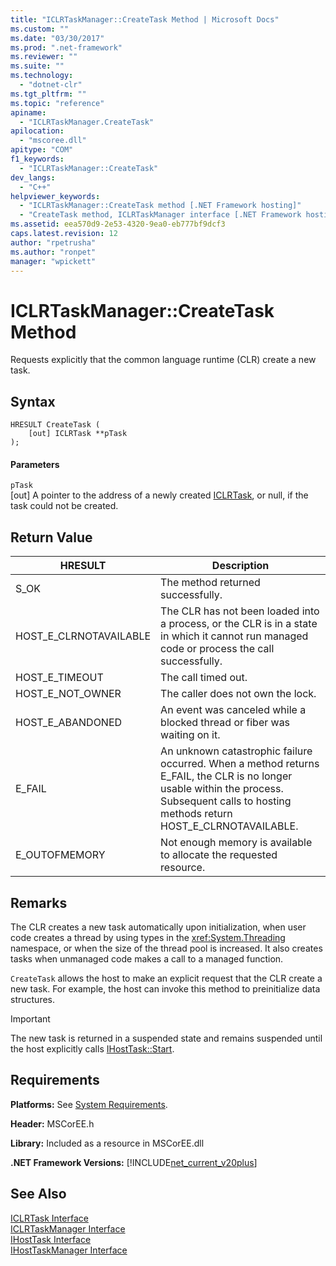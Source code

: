 ```yaml
---
title: "ICLRTaskManager::CreateTask Method | Microsoft Docs"
ms.custom: ""
ms.date: "03/30/2017"
ms.prod: ".net-framework"
ms.reviewer: ""
ms.suite: ""
ms.technology: 
  - "dotnet-clr"
ms.tgt_pltfrm: ""
ms.topic: "reference"
apiname: 
  - "ICLRTaskManager.CreateTask"
apilocation: 
  - "mscoree.dll"
apitype: "COM"
f1_keywords: 
  - "ICLRTaskManager::CreateTask"
dev_langs: 
  - "C++"
helpviewer_keywords: 
  - "ICLRTaskManager::CreateTask method [.NET Framework hosting]"
  - "CreateTask method, ICLRTaskManager interface [.NET Framework hosting]"
ms.assetid: eea570d9-2e53-4320-9ea0-eb777bf9dcf3
caps.latest.revision: 12
author: "rpetrusha"
ms.author: "ronpet"
manager: "wpickett"
---
```

# ICLRTaskManager::CreateTask Method
Requests explicitly that the common language runtime (CLR) create a new task.  
  
## Syntax  
  
```  
HRESULT CreateTask (  
    [out] ICLRTask **pTask  
);  
```  
  
#### Parameters  
 `pTask`  
 [out] A pointer to the address of a newly created [ICLRTask](../../../../docs/framework/unmanaged-api/hosting/iclrtask-interface.md), or null, if the task could not be created.  
  
## Return Value  
  
|HRESULT|Description|  
|-------------|-----------------|  
|S_OK|The method returned successfully.|  
|HOST_E_CLRNOTAVAILABLE|The CLR has not been loaded into a process, or the CLR is in a state in which it cannot run managed code or process the call successfully.|  
|HOST_E_TIMEOUT|The call timed out.|  
|HOST_E_NOT_OWNER|The caller does not own the lock.|  
|HOST_E_ABANDONED|An event was canceled while a blocked thread or fiber was waiting on it.|  
|E_FAIL|An unknown catastrophic failure occurred. When a method returns E_FAIL, the CLR is no longer usable within the process. Subsequent calls to hosting methods return HOST_E_CLRNOTAVAILABLE.|  
|E_OUTOFMEMORY|Not enough memory is available to allocate the requested resource.|  
  
## Remarks  
 The CLR creates a new task automatically upon initialization, when user code creates a thread by using types in the <xref:System.Threading> namespace, or when the size of the thread pool is increased. It also creates tasks when unmanaged code makes a call to a managed function.  
  
 `CreateTask` allows the host to make an explicit request that the CLR create a new task. For example, the host can invoke this method to preinitialize data structures.  
  
> [!IMPORTANT]
>  The new task is returned in a suspended state and remains suspended until the host explicitly calls [IHostTask::Start](../../../../docs/framework/unmanaged-api/hosting/ihosttask-start-method.md).  
  
## Requirements  
 **Platforms:** See [System Requirements](../../../../docs/framework/get-started/system-requirements.md).  
  
 **Header:** MSCorEE.h  
  
 **Library:** Included as a resource in MSCorEE.dll  
  
 **.NET Framework Versions:** [!INCLUDE[net_current_v20plus](../../../../includes/net-current-v20plus-md.md)]  
  
## See Also  
 [ICLRTask Interface](../../../../docs/framework/unmanaged-api/hosting/iclrtask-interface.md)   
 [ICLRTaskManager Interface](../../../../docs/framework/unmanaged-api/hosting/iclrtaskmanager-interface.md)   
 [IHostTask Interface](../../../../docs/framework/unmanaged-api/hosting/ihosttask-interface.md)   
 [IHostTaskManager Interface](../../../../docs/framework/unmanaged-api/hosting/ihosttaskmanager-interface.md)